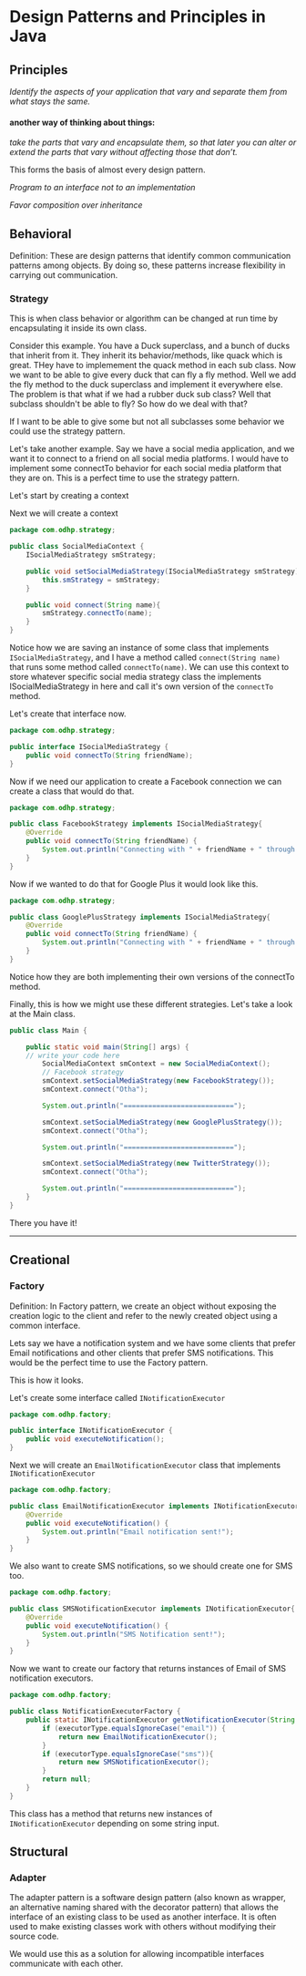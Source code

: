 # Design Patterns and Principles in Java

## Principles

*Identify the aspects of your
application that vary and separate
them from what stays the same.*

#### another way of thinking about things:

*take the parts
that vary and encapsulate them, so that later you can
alter or extend the parts that vary without affecting
those that don’t.*

This forms the basis of almost every design pattern.

*Program to an interface not to an implementation*

*Favor composition over inheritance*

## Behavioral

Definition: These are design patterns that identify common communication patterns among objects. 
By doing so, these patterns increase flexibility in carrying out communication.

### Strategy
This is when class behavior or algorithm can be changed at run time by encapsulating it inside its own class.

Consider this example. You have a Duck superclass, and a bunch of ducks that inherit from it. They inherit its behavior/methods, like quack which is great. THey have to implemement the quack method in each sub class. Now we want to be able to give every duck that can fly a fly method. Well we add the fly method to the duck superclass and implement it everywhere else. The problem is that what if we had a rubber duck sub class? Well that subclass shouldn't be able to fly? So how do we deal with that?

If I want to be able to give some but not all subclasses some behavior we could use the strategy pattern.

Let's take another example. Say we have a social media application, and we want it to connect to a friend on all social media platforms. I would have to implement some connectTo behavior for each social media platform that they are on. This is a perfect time to use the strategy pattern.

Let's start by creating a context


Next we will create a context
```java
package com.odhp.strategy;

public class SocialMediaContext {
    ISocialMediaStrategy smStrategy;

    public void setSocialMediaStrategy(ISocialMediaStrategy smStrategy) {
        this.smStrategy = smStrategy;
    }

    public void connect(String name){
        smStrategy.connectTo(name);
    }
}
```

Notice how we are saving an instance of some class that implements `ISocialMediaStrategy`, and I have a method called `connect(String name)` that runs some method called `connectTo(name)`. We can use this context to store whatever specific social media strategy class the implements ISocialMediaStrategy in here and call it's own version of the `connectTo` method.

Let's create that interface now.

```java
package com.odhp.strategy;

public interface ISocialMediaStrategy {
    public void connectTo(String friendName);
}

```

Now if we need our application to create a Facebook connection we can create a class that would do that.

```java
package com.odhp.strategy;

public class FacebookStrategy implements ISocialMediaStrategy{
    @Override
    public void connectTo(String friendName) {
        System.out.println("Connecting with " + friendName + " through Facebook");
    }
}
```

Now if we wanted to do that for Google Plus it would look like this.

```java
package com.odhp.strategy;

public class GooglePlusStrategy implements ISocialMediaStrategy{
    @Override
    public void connectTo(String friendName) {
        System.out.println("Connecting with " + friendName + " through Google Plus");
    }
}
```

Notice how they are both implementing their own versions of the connectTo method.

Finally, this is how we might use these different strategies. Let's take a look at the Main class.

```java
public class Main {

    public static void main(String[] args) {
	// write your code here
        SocialMediaContext smContext = new SocialMediaContext();
        // Facebook strategy
        smContext.setSocialMediaStrategy(new FacebookStrategy());
        smContext.connect("Otha");

        System.out.println("===========================");

        smContext.setSocialMediaStrategy(new GooglePlusStrategy());
        smContext.connect("Otha");

        System.out.println("===========================");

        smContext.setSocialMediaStrategy(new TwitterStrategy());
        smContext.connect("Otha");

        System.out.println("===========================");
    }
}
```

There you have it!
***
## Creational

### Factory

Definition: In Factory pattern, we create an object without exposing the creation logic to the client and refer to the newly created object using a common interface.

Lets say we have a notification system and we have some clients that prefer Email notifications and other
clients that prefer SMS notifications. This would be the perfect time to use the Factory pattern.

This is how it looks.

Let's create some interface called `INotificationExecutor`

```java
package com.odhp.factory;

public interface INotificationExecutor {
    public void executeNotification();
}

```

Next we will create an `EmailNotificationExecutor` class that implements `INotificationExecutor`
```java
package com.odhp.factory;

public class EmailNotificationExecutor implements INotificationExecutor{
    @Override
    public void executeNotification() {
        System.out.println("Email notification sent!");
    }
}

```

We also want to create SMS notifications, so we should create one for SMS too.

```java
package com.odhp.factory;

public class SMSNotificationExecutor implements INotificationExecutor{
    @Override
    public void executeNotification() {
        System.out.println("SMS Notification sent!");
    }
}
```

Now we want to create our factory that returns instances of Email of SMS notification executors.

```java
package com.odhp.factory;

public class NotificationExecutorFactory {
    public static INotificationExecutor getNotificationExecutor(String executorType){
        if (executorType.equalsIgnoreCase("email")) {
            return new EmailNotificationExecutor();
        }
        if (executorType.equalsIgnoreCase("sms")){
            return new SMSNotificationExecutor();
        }
        return null;
    }
}
```

This class has a method that returns new instances of `INotificationExecutor`
depending on some string input.


## Structural

### Adapter

The adapter pattern is a software design pattern (also known as wrapper, an alternative naming shared with the decorator pattern) 
that allows the interface of an existing class to be used as another interface.
It is often used to make existing classes work with others without modifying their source code.

We would use this as a solution for allowing incompatible interfaces communicate with each other.
